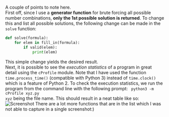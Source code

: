 A couple of points to note here.\
First off, since I use a **generator function** for brute forcing all possible number combinations, **only the 1st possible
solution is returned**. To change this and list all possible solutions, the following change can be made in the ```solve``` function:
```python
def solve(formula):
    for elem in fill_in(formula):
        if valid(elem):
            print(elem)
```
This simple change yields the desired result.\
Next, it is possible to see the *execution statistics* of a program in great detail using the ```cProfile``` module. Note that I have used the function 
```time.process_time()``` (compatible with Python 3) instead of ```time.clock()``` which is a feature of Python 2. To check the execution statistics, we run
the program from the command line with the following prompt\:
``` python3 -m cProfile xyz.py```\
```xyz``` being the file name. This should result in a neat table like so:\
![Screenshot](https://github.com/ckapoor7/misc-python/blob/main/cryptarithmetic/Screen%20Shot%202021-03-14%20at%204.33.36%20PM.png)
There are a lot more functions that are in the list which I was not able to capture in a single screenshot:)
